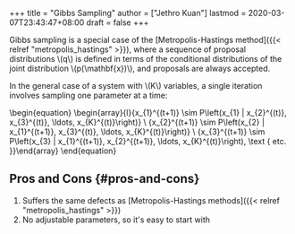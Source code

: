 +++
title = "Gibbs Sampling"
author = ["Jethro Kuan"]
lastmod = 2020-03-07T23:43:47+08:00
draft = false
+++

Gibbs sampling is a special case of the [Metropolis-Hastings method]({{< relref "metropolis_hastings" >}}),
where a sequence of proposal distributions \\(q\\) is defined in terms of
the conditional distributions of the joint distribution
\\(p(\mathbf{x})\\), and proposals are always accepted.

In the general case of a system with \\(K\\) variables, a single iteration
involves sampling one parameter at a time:

\begin{equation}
\begin{array}{l}{x\_{1}^{(t+1)} \sim P\left(x\_{1} | x\_{2}^{(t)}, x\_{3}^{(t)}, \ldots, x\_{K}^{(t)}\right)} \\ {x\_{2}^{(t+1)} \sim P\left(x\_{2} | x\_{1}^{(t+1)}, x\_{3}^{(t)}, \ldots, x\_{K}^{(t)}\right)} \\ {x\_{3}^{(t+1)} \sim P\left(x\_{3} | x\_{1}^{(t+1)}, x\_{2}^{(t+1)}, \ldots, x\_{K}^{(t)}\right), \text { etc. }}\end{array}
\end{equation}


## Pros and Cons {#pros-and-cons}

1.  Suffers the same defects as [Metropolis-Hastings methods]({{< relref "metropolis_hastings" >}})
2.  No adjustable parameters, so it's easy to start with
